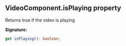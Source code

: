 
## VideoComponent.isPlaying property

Returns true if the video is playing

**Signature:**

```typescript
get isPlaying(): boolean;
```
